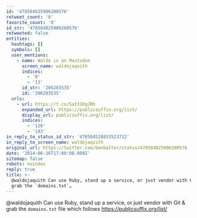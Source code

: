 ```yaml
---
id: '478584825906200576'
retweet_count: '0'
favorite_count: '0'
id_str: '478584825906200576'
retweeted: false
entities:
  hashtags: []
  symbols: []
  user_mentions:
    - name: Waldo is on Mastodon
      screen_name: waldojaquith
      indices:
        - '0'
        - '13'
      id_str: '206283535'
      id: '206283535'
  urls:
    - url: https://t.co/Sat31KqJRh
      expanded_url: https://publicsuffix.org/list/
      display_url: publicsuffix.org/list/
      indices:
        - '120'
        - '143'
in_reply_to_status_id_str: '478584520833523712'
in_reply_to_screen_name: waldojaquith
original_url: https://twitter.com/benbalter/status/478584825906200576
date: '2014-06-16T17:08:08.000Z'
sitemap: false
robots: noindex
reply: true
title: >-
  @waldojaquith Can use Ruby, stand up a service, or just vendor with Git &amp;
  grab the `domains.txt`…
---
```


@waldojaquith Can use Ruby, stand up a service, or just vendor with Git &amp; grab the `domains.txt` file which follows https://publicsuffix.org/list/
